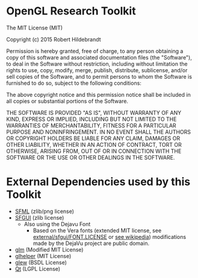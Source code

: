 # OpenGL Research Toolkit

The MIT License (MIT)

Copyright (c) 2015 Robert Hildebrandt

Permission is hereby granted, free of charge, to any person obtaining a copy
of this software and associated documentation files (the "Software"), to deal
in the Software without restriction, including without limitation the rights
to use, copy, modify, merge, publish, distribute, sublicense, and/or sell
copies of the Software, and to permit persons to whom the Software is
furnished to do so, subject to the following conditions:

The above copyright notice and this permission notice shall be included in all
copies or substantial portions of the Software.

THE SOFTWARE IS PROVIDED "AS IS", WITHOUT WARRANTY OF ANY KIND, EXPRESS OR
IMPLIED, INCLUDING BUT NOT LIMITED TO THE WARRANTIES OF MERCHANTABILITY,
FITNESS FOR A PARTICULAR PURPOSE AND NONINFRINGEMENT. IN NO EVENT SHALL THE
AUTHORS OR COPYRIGHT HOLDERS BE LIABLE FOR ANY CLAIM, DAMAGES OR OTHER
LIABILITY, WHETHER IN AN ACTION OF CONTRACT, TORT OR OTHERWISE, ARISING FROM,
OUT OF OR IN CONNECTION WITH THE SOFTWARE OR THE USE OR OTHER DEALINGS IN THE
SOFTWARE.

# External Dependencies used by this Toolkit

- [SFML](www.sfml-dev.org) (zlib/png license)
- [SFGUI](sfgui.sfml-dev.de) (zlib license)
    - Also using the Dejavu Font
        - Based on the Vera fonts (extended MIT license, see [external/sfgui/FONT.LICENSE](https://github.com/TankOs/SFGUI/blob/05ab2cd45fd1af654d51739d32490173bf69b413/FONT.LICENSE) or [see wikipedia](https://en.wikipedia.org/wiki/DejaVu_fonts)) modifications made by the DejaVu project are public domain.
- [glm](glm.g-truc.net) (Modified MIT License)
- [glhelper](https://github.com/Wumpf/glhelper) (MIT License)
- [glew](http://glew.sourceforge.net/) (BSDL License)
- [Qt](http://www.qt.io/) (LGPL License)


